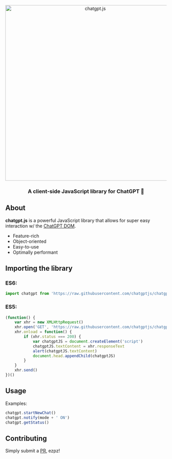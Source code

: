<div align="center">
<br />

<picture>
    <source media="(prefers-color-scheme: dark)" srcset="https://raw.githubusercontent.com/chatgptjs/chatgpt.js/main/media/images/chatgpt.js-logo-dark-mode-5995x614.png">
    <img width=546 alt="chatgpt.js" src="https://raw.githubusercontent.com/chatgptjs/chatgpt.js/main/media/images/chatgpt.js-logo-light-mode-5995x614.png">
</picture>


### A client-side JavaScript library for ChatGPT 🤖

</div>

## About

**chatgpt.js** is a powerful JavaScript library that allows for super easy interaction w/ the [ChatGPT DOM](https://chat.openai.com).

- Feature-rich
- Object-oriented
- Easy-to-use
- Optimally performant

## Importing the library

### ES6:

```js
import chatgpt from 'https://raw.githubusercontent.com/chatgptjs/chatgpt.js/main/chatgpt.js'
```

### ES5:

```js
(function() {
    var xhr = new XMLHttpRequest()
    xhr.open('GET', 'https://raw.githubusercontent.com/chatgptjs/chatgpt.js/main/chatgpt.js')
    xhr.onload = function() {
        if (xhr.status === 200) {
            var chatgptJS = document.createElement('script')
            chatgptJS.textContent = xhr.responseText
            alert(chatgptJS.textContent)
            document.head.appendChild(chatgptJS)
        }
    }
    xhr.send()
})()
```

## Usage

Examples:

```js
chatgpt.startNewChat()
chatgpt.notify(mode + ' ON')
chatgpt.getStatus()
```

## Contributing

Simply submit a [PR](https://github.com/chatgptjs/chatgpt.js/pulls), ezpz!
